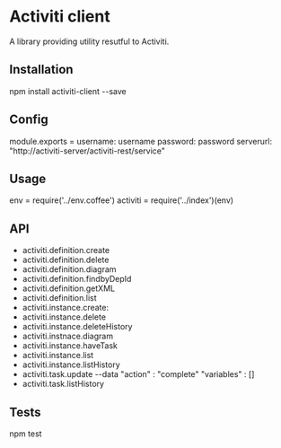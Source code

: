 Activiti client
===============
A library providing utility resutful to Activiti.
## Installation
npm install activiti-client --save
## Config
module.exports =
	username:	username
	password:	password
	serverurl:	"http://activiti-server/activiti-rest/service"		

## Usage
env = require('../env.coffee')
activiti = require('../index')(env)
## API
- activiti.definition.create <filestream>
- activiti.definition.delete <deploymentId>
- activiti.definition.diagram <deploymentId>
- activiti.definition.findbyDepId <deploymentId>
- activiti.definition.getXML <deploymentId>
- activiti.definition.list <pageno>
- activiti.instance.create: <processdefinitionId> <user>
- activiti.instance.delete <processInstanceId>
- activiti.instance.deleteHistory <processInstanceId>
- activiti.instnace.diagram <processInstanceId>
- activiti.instance.haveTask <definitionId>
- activiti.instance.list <user> <pageno>
- activiti.instance.listHistory <pageno>
- activiti.task.update <TaskId> <data>
--data
"action" : "complete"
"variables" : []
- activiti.task.listHistory <instanceId> <pageno>
			
## Tests
npm test